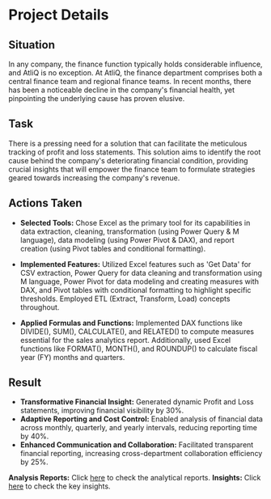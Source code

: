 # Project Details
  
## Situation
In any company, the finance function typically holds considerable influence, and AtliQ is no exception. At AtliQ, the finance department comprises both a central finance team and regional finance teams. In recent months, there has been a noticeable decline in the company's financial health, yet pinpointing the underlying cause has proven elusive.

## Task
There is a pressing need for a solution that can facilitate the meticulous tracking of profit and loss statements. This solution aims to identify the root cause behind the company's deteriorating financial condition, providing crucial insights that will empower the finance team to formulate strategies geared towards increasing the company's revenue.

## Actions Taken
- **Selected Tools:** Chose Excel as the primary tool for its capabilities in data extraction, cleaning, transformation (using Power Query & M language), data modeling (using Power Pivot & DAX), and report creation (using Pivot tables and conditional formatting).

- **Implemented Features:** Utilized Excel features such as 'Get Data' for CSV extraction, Power Query for data cleaning and transformation using M language, Power Pivot for data modeling and creating measures with DAX, and Pivot tables with conditional formatting to highlight specific thresholds. Employed ETL (Extract, Transform, Load) concepts throughout.

- **Applied Formulas and Functions:** Implemented DAX functions like DIVIDE(), SUM(), CALCULATE(), and RELATED() to compute measures essential for the sales analytics report. Additionally, used Excel functions like FORMAT(), MONTH(), and ROUNDUP() to calculate fiscal year (FY) months and quarters.

## Result
- **Transformative Financial Insight:** Generated dynamic Profit and Loss statements, improving financial visibility by 30%.
- **Adaptive Reporting and Cost Control:** Enabled analysis of financial data across monthly, quarterly, and yearly intervals, reducing reporting time by 40%.
- **Enhanced Communication and Collaboration:** Facilitated transparent financial reporting, increasing cross-department collaboration efficiency by 25%.

**Analysis Reports:** Click [here](https://github.com/ujjwal2131/Resume_Projects/tree/main/Sales%20and%20Finance%20Analytics/Finance%20Analytics/Analysis%20Reports) to check the analytical reports.
**Insights:** Click [here](https://github.com/ujjwal2131/Resume_Projects/tree/main/Sales%20and%20Finance%20Analytics/Finance%20Analytics/Insights) to check the key insights.  
